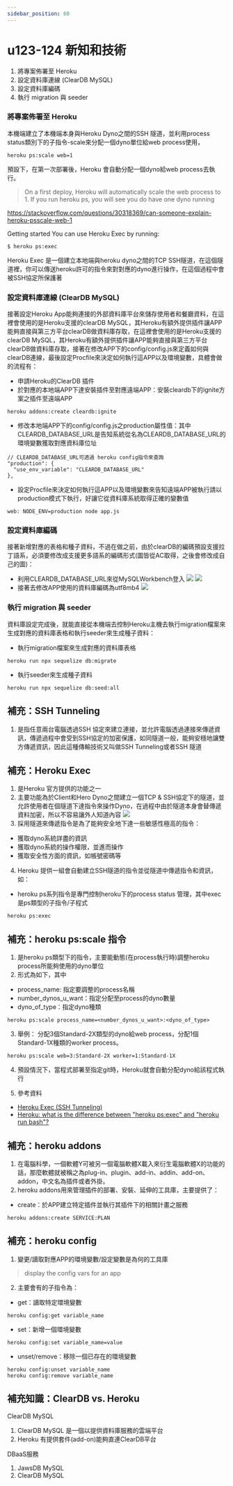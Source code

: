 ```yaml
---
sidebar_position: 60
---
```


# u123-124 新知和技術  

1. 將專案佈署至 Heroku
2. 設定資料庫連線 (ClearDB MySQL)
3. 設定資料庫編碼
4. 執行 migration 與 seeder


### 將專案佈署至 Heroku

本機端建立了本機端本身與Heroku Dyno之間的SSH 隧道，並利用process status類別下的子指令-scale來分配一個dyno單位給web process使用，
```
heroku ps:scale web=1
```
預設下，在第一次部署後，Heroku 會自動分配一個dyno給web process去執行。
> On a first deploy, Heroku will automatically scale the web process to 1. If you run heroku ps, you will see you do have one dyno running


https://stackoverflow.com/questions/30318369/can-someone-explain-heroku-psscale-web-1

Getting started
You can use Heroku Exec by running:
```
$ heroku ps:exec
```
Heroku Exec 是一個建立本地端與heroku dyno之間的TCP SSH隧道，在這個隧道裡，你可以傳送heroku許可的指令來對對應的dyno進行操作，在這個過程中會被SSH協定所保護著



### 設定資料庫連線 (ClearDB MySQL)
接著設定Heroku App能夠連接的外部資料庫平台來儲存使用者和餐廳資料，在這裡會使用的是Heroku支援的clearDB MySQL，其Heroku有額外提供插件讓APP能夠直接與第三方平台clearDB做資料庫存取，在這裡會使用的是Heroku支援的clearDB MySQL，其Heroku有額外提供插件讓APP能夠直接與第三方平台clearDB做資料庫存取，接著在修改APP下的config/config.js來定義如何與clearDB連線，最後設定Procfile來決定如何執行這APP以及環境變數，具體會做的流程有：
  - 申請Heroku的ClearDB 插件
  - 於對應的本地端APP下達安裝插件至對應遠端APP：安裝cleardb下的ignite方案之插件至遠端APP
  ```
  heroku addons:create cleardb:ignite
  ```
  - 修改本地端APP下的config/config.js之production屬性值：其中CLEARDB_DATABASE_URL是告知系統從名為CLEARDB_DATABASE_URL的環境變數獲取對應資料庫位址
  ```
  // CLEARDB_DATABASE_URL可透過 heroku config指令來查詢
  "production": {
    "use_env_variable": "CLEARDB_DATABASE_URL"
  },
  ```
  - 設定Procfile來決定如何執行這APP以及環境變數來告知遠端APP被執行請以production模式下執行，好讓它從資料庫系統取得正確的變數值
  ```
  web: NODE_ENV=production node app.js
  ```
### 設定資料庫編碼
接著新增對應的表格和種子資料，不過在做之前，由於clearDB的編碼預設支援拉丁語系，必須要修改成支援更多語系的編碼形式(圖皆從AC取得，之後會修改成自己的圖)：
  - 利用CLEARDB_DATABASE_URL來從MySQLWorkbench登入
  ![](https://res.cloudinary.com/dqfxgtyoi/image/upload/v1643537927/blog/deployment/clearDBURI_ge0y3v.png)
  ![](https://res.cloudinary.com/dqfxgtyoi/image/upload/v1643537927/blog/deployment/workBench_xzegby.png)
  - 接著去修改APP使用的資料庫編碼為utf8mb4
  ![](https://res.cloudinary.com/dqfxgtyoi/image/upload/v1643537960/blog/deployment/utf8mb4_pi3jfy.png)
### 執行 migration 與 seeder
資料庫設定完成後，就能直接從本機端去控制Heroku主機去執行migration檔案來生成對應的資料庫表格和執行seeder來生成種子資料：
  - 執行migration檔案來生成對應的資料庫表格
  ```
  heroku run npx sequelize db:migrate
  ```
  - 執行seeder來生成種子資料
  ```
  heroku run npx sequelize db:seed:all
  ```




## 補充：SSH Tunneling
1. 是指任意兩台電腦透過SSH 協定來建立連接，並允許電腦透過連接來傳遞資訊，傳遞過程中會受到SSH協定的加密保護，如同隧道一般，能夠安穩地讓雙方傳遞資訊，因此這種傳輸技術又叫做SSH Tunneling或者SSH 隧道


## 補充：Heroku Exec
1. 是Heroku 官方提供的功能之一
2. 主要功能為於Client和Hero Dyno之間建立一個TCP & SSH協定下的隧道，並允許使用者在個隧道下達指令來操作Dyno，在過程中由於隧道本身會替傳遞資料加密，所以不容易讓外人知道內容
![](https://res.cloudinary.com/dqfxgtyoi/image/upload/v1643529445/blog/deployment/HerokuSSHTunnel_kjnzfp.png)
3. 採用隧道來傳遞指令是為了能夠安全地下達一些敏感性極高的指令：
  - 獲取dyno系統詳盡的資訊
  - 獲取dyno系統的操作權限，並進而操作
  - 獲取安全性方面的資訊，如帳號密碼等
4. Heroku 提供一組會自動建立SSH隧道的指令並從隧道中傳遞指令和資訊，如：
  - heroku ps系列指令是專門控制heroku下的process status 管理，其中exec是ps類型的子指令/子程式
  ```
  heroku ps:exec
  ```

## 補充：heroku ps:scale 指令
1. 是heroku ps類型下的指令，主要能動態(在process執行時)調整heroku process所能夠使用的dyno單位
2. 形式為如下，其中
  - process_name: 指定要調整的process名稱
  - number_dynos_u_want：指定分配至process的dyno數量
  - dyno_of_type：指定dyno種類
```
heroku ps:scale process_name=<number_dynos_u_want>:<dyno_of_type>
```
3. 舉例： 分配3個Standard-2X類型的dyno給web process，分配1個Standard-1X種類的worker process。

```
heroku ps:scale web=3:Standard-2X worker=1:Standard-1X
```

4. 預設情況下，當程式部署至指定git時，Heroku就會自動分配dyno給該程式執行

5. 參考資料
 - [Heroku Exec (SSH Tunneling)](https://devcenter.heroku.com/articles/exec)
 - [Heroku: what is the difference between "heroku ps:exec" and "heroku run bash"?](https://stackoverflow.com/questions/54386370/)

## 補充：heroku addons
1. 在電腦科學，一個軟體Y可被另一個電腦軟體X載入來衍生電腦軟體X的功能的話，那麼軟體就被稱之為plug-in、plugin、add-in、addin、add-on、addon，中文名為插件或者外掛。
2. heroku addons用來管理插件的部署、安裝、延伸的工具庫，主要提供了：  
  - create：於APP建立特定插件並執行其插件下的相關計畫之服務
  ```
  heroku addons:create SERVICE:PLAN
  ```

## 補充：heroku config
1. 變更/讀取對應APP的環境變數/設定變數是為何的工具庫
> display the config vars for an app
2. 主要會有的子指令為：
  - get：讀取特定環境變數
  ```
  heroku config:get variable_name
  ```
  - set：新增一個環境變數
  ```
  heroku config:set variable_name=value
  ```
  - unset/remove：移除一個已存在的環境變數
  ```
  heroku config:unset variable_name
  heroku config:remove variable_name
  ```


## 補充知識：ClearDB vs. Heroku

ClearDB MySQL 
1. ClearDB MySQL 是一個以提供資料庫服務的雲端平台
2. Heroku 有提供套件(add-on)能夠直連ClearDB平台

DBaaS服務
1. JawsDB MySQL
2. ClearDB MySQL